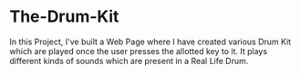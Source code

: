 # The-Drum-Kit
In this Project, I've built a Web Page where I have created various Drum Kit which are played once the user presses the allotted key to it. It plays different kinds of sounds which are present in a Real Life Drum.
